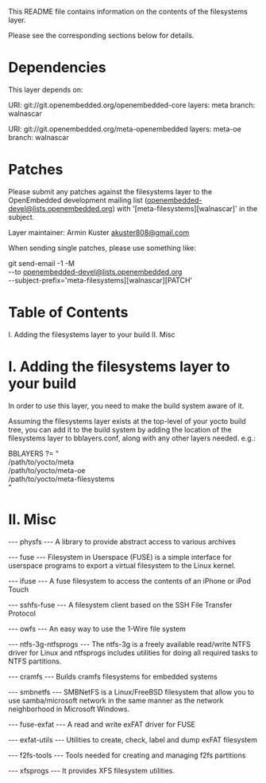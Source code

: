 This README file contains information on the contents of the
filesystems layer.

Please see the corresponding sections below for details.


Dependencies
============

This layer depends on:

  URI: git://git.openembedded.org/openembedded-core
  layers: meta
  branch: walnascar

  URI: git://git.openembedded.org/meta-openembedded
  layers: meta-oe
  branch: walnascar

Patches
=======

Please submit any patches against the filesystems layer to the
OpenEmbedded development mailing list (openembedded-devel@lists.openembedded.org)
with '[meta-filesystems][walnascar]' in the subject.

Layer maintainer: Armin Kuster <akuster808@gmail.com>

When sending single patches, please use something like:

   git send-email -1 -M \
        --to openembedded-devel@lists.openembedded.org \
        --subject-prefix='meta-filesystems][walnascar][PATCH'


Table of Contents
=================

  I. Adding the filesystems layer to your build
 II. Misc


I. Adding the filesystems layer to your build
=================================================

In order to use this layer, you need to make the build system aware of
it.

Assuming the filesystems layer exists at the top-level of your
yocto build tree, you can add it to the build system by adding the
location of the filesystems layer to bblayers.conf, along with any
other layers needed. e.g.:

  BBLAYERS ?= " \
    /path/to/yocto/meta \
    /path/to/yocto/meta-oe \
    /path/to/yocto/meta-filesystems \
    "


II. Misc
========

  --- physfs ---
  A library to provide abstract access to various archives

  --- fuse ---
  Filesystem in Userspace (FUSE) is a simple interface for userspace programs
  to export a virtual filesystem to the Linux kernel.

  --- ifuse ---
  A fuse filesystem to access the contents of an iPhone or iPod Touch

  --- sshfs-fuse ---
  A filesystem client based on the SSH File Transfer Protocol

  --- owfs ---
  An easy way to use the 1-Wire file system

  --- ntfs-3g-ntfsprogs ---
  The ntfs-3g is a freely available read/write NTFS driver for Linux and
  ntfsprogs includes utilities for doing all required tasks to NTFS partitions.

  --- cramfs ---
  Builds cramfs filesystems for embedded systems

  --- smbnetfs ---
  SMBNetFS is a Linux/FreeBSD filesystem that allow you to use samba/microsoft
  network in the same manner as the network neighborhood in Microsoft Windows.

  --- fuse-exfat ---
  A read and write exFAT driver for FUSE

  --- exfat-utils ---
  Utilities to create, check, label and dump exFAT filesystem

  --- f2fs-tools ---
  Tools needed for creating and managing f2fs partitions

  --- xfsprogs ---
  It provides XFS filesystem utilities.
